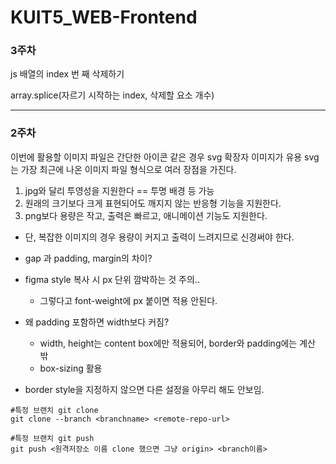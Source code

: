 # KUIT5_WEB-Frontend

### 3주차
js 배열의 index 번 째 삭제하기

array.splice(자르기 시작하는 index, 삭제할 요소 개수)

-----------------------
### 2주차

이번에 활용할 이미지 파일은 간단한 아이콘 같은 경우 svg 확장자 이미지가 유용
svg는 가장 최근에 나온 이미지 파일 형식으로 여러 장점을 가진다.

1. jpg와 달리 투영성을 지원한다 == 투명 배경 등 가능
2. 원래의 크기보다 크게 표현되어도 깨지지 않는 반응형 기능을 지원한다.
3. png보다 용량은 작고, 출력은 빠르고, 애니메이션 기능도 지원한다.

- 단, 복잡한 이미지의 경우 용량이 커지고 출력이 느려지므로 신경써야 한다.

- gap 과 padding, margin의 차이?
- figma style 복사 시 px 단위 깜박하는 것 주의..
    - 그렇다고 font-weight에 px 붙이면 적용 안된다.
- 왜 padding 포함하면 width보다 커짐?
    - width, height는 content box에만 적용되어, border와 padding에는 계산 밖
    - box-sizing 활용 
- border style을 지정하지 않으면 다른 설정을 아무리 해도 안보임.


```
#특정 브랜치 git clone
git clone --branch <branchname> <remote-repo-url>

#특정 브랜치 git push
git push <원격저장소 이름 clone 했으면 그냥 origin> <branch이름>
```
